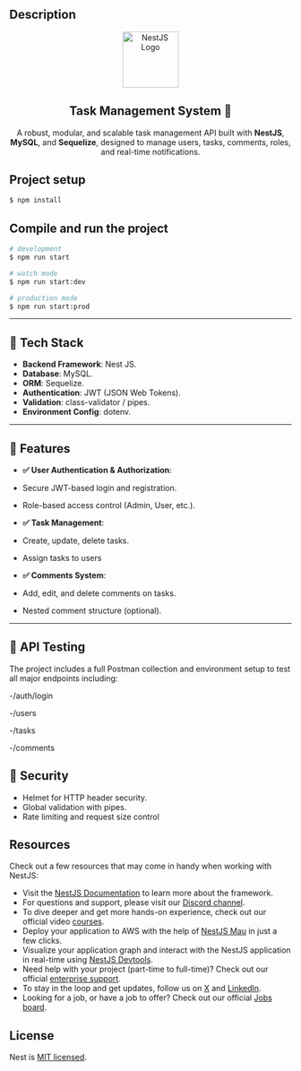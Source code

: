 

## Description

<p align="center"> <a href="https://nestjs.com/" target="_blank"> <img src="https://nestjs.com/img/logo-small.svg" width="100" alt="NestJS Logo" /> </a> </p> <h2 align="center">Task Management System 🧩</h2> <p align="center"> A robust, modular, and scalable task management API built with <b>NestJS</b>, <b>MySQL</b>, and <b>Sequelize</b>, designed to manage users, tasks, comments, roles, and real-time notifications. </p>


## Project setup

```bash
$ npm install
```

## Compile and run the project

```bash
# development
$ npm run start

# watch mode
$ npm run start:dev

# production mode
$ npm run start:prod
```
---

## 🔧 Tech Stack
- **Backend Framework**: Nest JS.
- **Database**: MySQL.
- **ORM**: Sequelize.
- **Authentication**: JWT (JSON Web Tokens).
- **Validation**: class-validator / pipes.
- **Environment Config**: dotenv.
---
## 🚀 Features
- **✅ User Authentication & Authorization**:
- Secure JWT-based login and registration.
- Role-based access control (Admin, User, etc.).

- **✅ Task Management**:
- Create, update, delete tasks.
- Assign tasks to users

- **✅ Comments System**:
- Add, edit, and delete comments on tasks.
- Nested comment structure (optional).

---

## 🧪 API Testing

The project includes a full Postman collection and environment setup to test all major endpoints including:

-/auth/login

-/users

-/tasks

-/comments

## 🔐 Security
- Helmet for HTTP header security.
- Global validation with pipes.
- Rate limiting and request size control

## Resources

Check out a few resources that may come in handy when working with NestJS:

- Visit the [NestJS Documentation](https://docs.nestjs.com) to learn more about the framework.
- For questions and support, please visit our [Discord channel](https://discord.gg/G7Qnnhy).
- To dive deeper and get more hands-on experience, check out our official video [courses](https://courses.nestjs.com/).
- Deploy your application to AWS with the help of [NestJS Mau](https://mau.nestjs.com) in just a few clicks.
- Visualize your application graph and interact with the NestJS application in real-time using [NestJS Devtools](https://devtools.nestjs.com).
- Need help with your project (part-time to full-time)? Check out our official [enterprise support](https://enterprise.nestjs.com).
- To stay in the loop and get updates, follow us on [X](https://x.com/nestframework) and [LinkedIn](https://linkedin.com/company/nestjs).
- Looking for a job, or have a job to offer? Check out our official [Jobs board](https://jobs.nestjs.com).


## License

Nest is [MIT licensed](https://github.com/nestjs/nest/blob/master/LICENSE).
